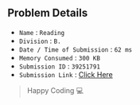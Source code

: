 ## Problem Details 
 
- `Name`                      : `Reading`
- `Division`                  : `B.`
- `Date / Time of Submission` : `62 ms`
- `Memory Consumed`           : `300 KB`
- `Submission ID`             : `39251791`
- `Submission Link`           : [Click Here](http://codeforces.com/contest/234/submission/39251791)

> Happy Coding   :computer: